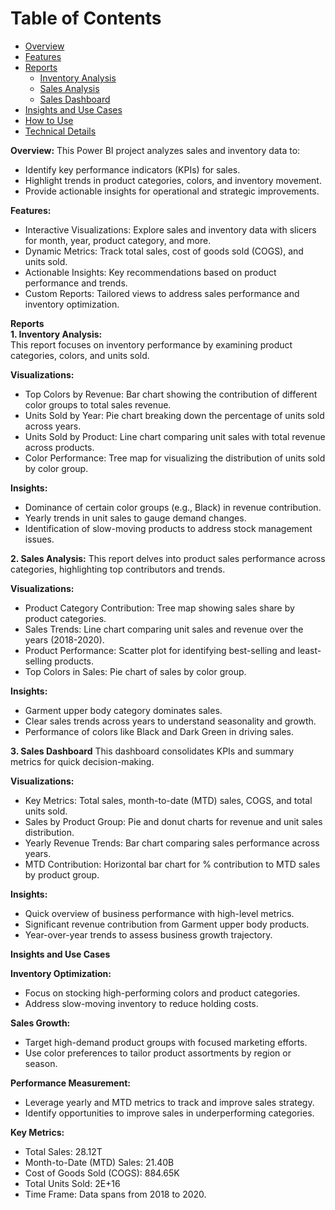 # Table of Contents
- [Overview](#overview)
- [Features](#features)
- [Reports](#reports)
  - [Inventory Analysis](#inventory-analysis)
  - [Sales Analysis](#sales-analysis)
  - [Sales Dashboard](#sales-dashboard)
- [Insights and Use Cases](#insights-and-use-cases)
- [How to Use](#how-to-use)
- [Technical Details](#technical-details)

**Overview:**
 This Power BI project analyzes sales and inventory data to:

- Identify key performance indicators (KPIs) for sales.
- Highlight trends in product categories, colors, and inventory movement.
- Provide actionable insights for operational and strategic improvements.

**Features:**
- Interactive Visualizations: Explore sales and inventory data with slicers for month, year, product category, and more.  
- Dynamic Metrics: Track total sales, cost of goods sold (COGS), and units sold.  
- Actionable Insights: Key recommendations based on product performance and trends.  
- Custom Reports: Tailored views to address sales performance and inventory optimization.

**Reports**  
**1. Inventory Analysis:**  
This report focuses on inventory performance by examining product categories, colors, and units sold.

**Visualizations:**
- Top Colors by Revenue: Bar chart showing the contribution of different color groups to total sales revenue.
- Units Sold by Year: Pie chart breaking down the percentage of units sold across years.
- Units Sold by Product: Line chart comparing unit sales with total revenue across products.
- Color Performance: Tree map for visualizing the distribution of units sold by color group.

**Insights:**
- Dominance of certain color groups (e.g., Black) in revenue contribution.
- Yearly trends in unit sales to gauge demand changes.
- Identification of slow-moving products to address stock management issues.

**2. Sales Analysis:**
This report delves into product sales performance across categories, highlighting top contributors and trends.

**Visualizations:**
- Product Category Contribution: Tree map showing sales share by product categories.
- Sales Trends: Line chart comparing unit sales and revenue over the years (2018-2020).
- Product Performance: Scatter plot for identifying best-selling and least-selling products.
- Top Colors in Sales: Pie chart of sales by color group.

**Insights:**
- Garment upper body category dominates sales.
- Clear sales trends across years to understand seasonality and growth.
- Performance of colors like Black and Dark Green in driving sales.

**3. Sales Dashboard**
This dashboard consolidates KPIs and summary metrics for quick decision-making.

**Visualizations:**

- Key Metrics: Total sales, month-to-date (MTD) sales, COGS, and total units sold.
- Sales by Product Group: Pie and donut charts for revenue and unit sales distribution.
- Yearly Revenue Trends: Bar chart comparing sales performance across years.
- MTD Contribution: Horizontal bar chart for % contribution to MTD sales by product group.

**Insights:**
- Quick overview of business performance with high-level metrics.
- Significant revenue contribution from Garment upper body products.
- Year-over-year trends to assess business growth trajectory.

**Insights and Use Cases**

**Inventory Optimization:**

- Focus on stocking high-performing colors and product categories.
- Address slow-moving inventory to reduce holding costs.

**Sales Growth:**

- Target high-demand product groups with focused marketing efforts.
- Use color preferences to tailor product assortments by region or season.

**Performance Measurement:**

- Leverage yearly and MTD metrics to track and improve sales strategy.
- Identify opportunities to improve sales in underperforming categories.

**Key Metrics:**
- Total Sales: 28.12T
- Month-to-Date (MTD) Sales: 21.40B
- Cost of Goods Sold (COGS): 884.65K
- Total Units Sold: 2E+16
- Time Frame: Data spans from 2018 to 2020.




